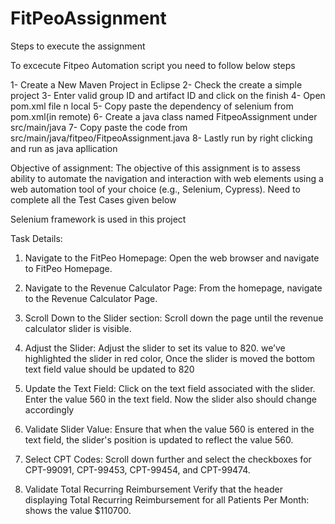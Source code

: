 # FitPeoAssignment
Steps to execute the assignment

To excecute Fitpeo Automation script you need to follow below steps

1- Create a New Maven Project in Eclipse
2- Check the create a simple project
3- Enter valid group ID and artifact ID and click on the finish
4- Open pom.xml file n local
5- Copy paste the dependency of selenium from pom.xml(in remote)
6- Create a java class named FitpeoAssignment under src/main/java
7- Copy paste the code from src/main/java/fitpeo/FitpeoAssignment.java
8- Lastly run by right clicking and run as java apllication

Objective of assignment:
The objective of this assignment is to assess  ability to automate the navigation and interaction with web elements using a web automation tool of your choice (e.g., Selenium, Cypress). Need to complete all the Test Cases given below

Selenium framework is used in this project

Task Details:
1. Navigate to the FitPeo Homepage:
Open the web browser and navigate to FitPeo Homepage.


2. Navigate to the Revenue Calculator Page:
From the homepage, navigate to the Revenue Calculator Page.


3. Scroll Down to the Slider section:
Scroll down the page until the revenue calculator slider is visible.


4. Adjust the Slider:
Adjust the slider to set its value to 820. we’ve highlighted the slider in red color, Once the slider is moved the bottom text field value should be updated to 820


5. Update the Text Field:
Click on the text field associated with the slider.
Enter the value 560 in the text field. Now the slider also should change accordingly 


6. Validate Slider Value:
Ensure that when the value 560 is entered in the text field, the slider's position is updated to reflect the value 560.


7. Select CPT Codes:
Scroll down further and select the checkboxes for CPT-99091, CPT-99453, CPT-99454, and CPT-99474.

8. Validate Total Recurring Reimbursement
Verify that the header displaying Total Recurring Reimbursement for all Patients Per Month: shows the value $110700.	
